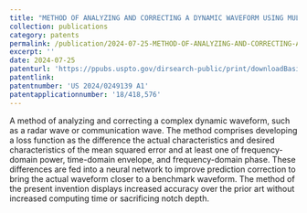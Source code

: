 ```yaml
---
title: "METHOD OF ANALYZING AND CORRECTING A DYNAMIC WAVEFORM USING MULTIVARIATE ERROR LOSS FUNCTIONS"
collection: publications
category: patents
permalink: /publication/2024-07-25-METHOD-OF-ANALYZING-AND-CORRECTING-A-DYNAMIC-WAVEFORM-USING-MULTIVARIATE-ERROR-LOSS-FUNCTIONS
excerpt: ''
date: 2024-07-25
patenturl: 'https://ppubs.uspto.gov/dirsearch-public/print/downloadBasicPdf/20240249139?requestToken=eyJzdWIiOiJiM2M0YzhjNC1jOWQ1LTRjNjAtODhiNy0zZDJmMTE4YTI5ZTciLCJ2ZXIiOiJiMWY4NjJhNC00NzgxLTQ4NDYtODk0ZC00Mzc5ODE2NmY0OGIiLCJleHAiOjB9'
patentlink: 
patentnumber: 'US 2024/0249139 A1'
patentapplicationnumber: '18/418,576'
---
```


A method of analyzing and correcting a complex dynamic waveform, such as a radar wave or communication wave. The method comprises developing a loss function as the difference the actual characteristics and desired characteristics of the mean squared error and at least one of frequency-domain power, time-domain envelope, and frequency-domain phase. These differences are fed into a neural network to improve prediction correction to bring the actual waveform closer to a benchmark waveform. The method of the present invention displays increased accuracy over the prior art without increased computing time or sacrificing notch depth.